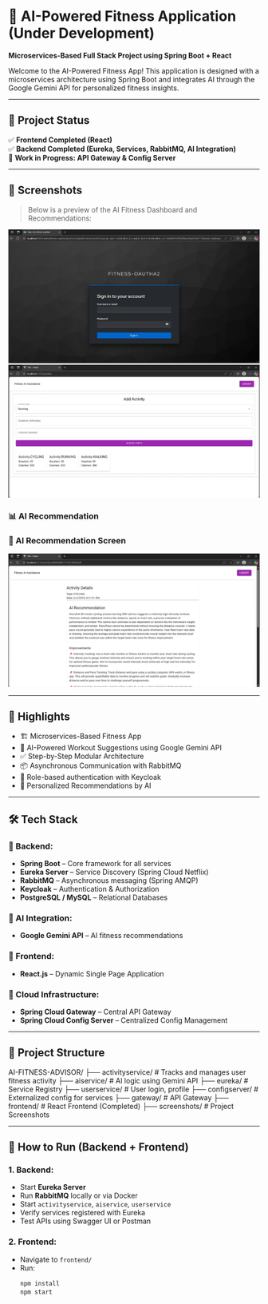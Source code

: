 # 🤖 AI-Powered Fitness Application (Under Development)
**Microservices-Based Full Stack Project using Spring Boot + React**

Welcome to the AI-Powered Fitness App! This application is designed with a microservices architecture using Spring Boot and integrates AI through the Google Gemini API for personalized fitness insights.

---

## 🚀 Project Status

✅ **Frontend Completed (React)**  
✅ **Backend Completed (Eureka, Services, RabbitMQ, AI Integration)**  
🔧 **Work in Progress: API Gateway & Config Server**

---

## 📸 Screenshots

> Below is a preview of the AI Fitness Dashboard and Recommendations:

![Fitness Login](./Screenshot%202025-06-04%20205517.png)
![AI Recommendation](./Screenshot%202025-06-04%20210258.png)
### 📊 AI Recommendation
### 🧠 AI Recommendation Screen

![Recommendation](./Screenshot%202025-06-04%20210449.png)





---

## 📌 Highlights

- 🏗️ Microservices-Based Fitness App
- 🤖 AI-Powered Workout Suggestions using Google Gemini API
- ✅ Step-by-Step Modular Architecture
- 📦 Asynchronous Communication with RabbitMQ
- 🔐 Role-based authentication with Keycloak
- 🎯 Personalized Recommendations by AI

---

## 🛠 Tech Stack

### 🔹 Backend:
- **Spring Boot** – Core framework for all services
- **Eureka Server** – Service Discovery (Spring Cloud Netflix)
- **RabbitMQ** – Asynchronous messaging (Spring AMQP)
- **Keycloak** – Authentication & Authorization
- **PostgreSQL / MySQL** – Relational Databases

### 🔹 AI Integration:
- **Google Gemini API** – AI fitness recommendations

### 🔹 Frontend:
- **React.js** – Dynamic Single Page Application

### 🔹 Cloud Infrastructure:
- **Spring Cloud Gateway** – Central API Gateway
- **Spring Cloud Config Server** – Centralized Config Management

---

## 📂 Project Structure

AI-FITNESS-ADVISOR/
├── activityservice/ # Tracks and manages user fitness activity
├── aiservice/ # AI logic using Gemini API
├── eureka/ # Service Registry
├── userservice/ # User login, profile
├── configserver/ # Externalized config for services
├── gateway/ # API Gateway
├── frontend/ # React Frontend (Completed)
├── screenshots/ # Project Screenshots


---

## 🔧 How to Run (Backend + Frontend)

### 1. Backend:
- Start **Eureka Server**
- Run **RabbitMQ** locally or via Docker
- Start `activityservice`, `aiservice`, `userservice`
- Verify services registered with Eureka
- Test APIs using Swagger UI or Postman

### 2. Frontend:
- Navigate to `frontend/`  
- Run:
  ```bash
  npm install
  npm start
